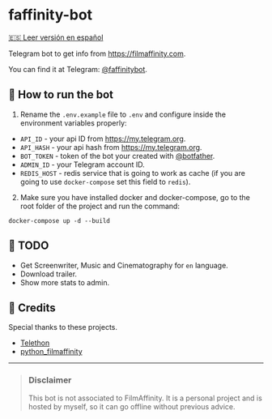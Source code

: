 # faffinity-bot

[🇪🇸 Leer versión en español](/README_es.md)

Telegram bot to get info from https://filmaffinity.com.

You can find it at Telegram: [@faffinitybot](https://t.me/faffinitybot).

## 🤖 How to run the bot

1. Rename the `.env.example` file to `.env` and configure inside the environment variables properly:

- `API_ID` - your api ID from https://my.telegram.org.
- `API_HASH` - your api hash from https://my.telegram.org.
- `BOT_TOKEN` - token of the bot your created with [@botfather](https://t.me/botfather).
- `ADMIN_ID` - your Telegram account ID.
- `REDIS_HOST` - redis service that is going to work as cache (if you are going to use `docker-compose` set this field to `redis`).

2. Make sure you have installed docker and docker-compose, go to the root folder of the project and run the command:

```
docker-compose up -d --build
```

## 📌 TODO

- Get Screenwriter, Music and Cinematography for `en` language.
- Download trailer.
- Show more stats to admin.

## 👏 Credits

Special thanks to these projects.
- [Telethon](https://github.com/LonamiWebs/Telethon)
- [python_filmaffinity](https://github.com/sergiormb/python_filmaffinity)

<hr>

>### Disclaimer
>This bot is not associated to FilmAffinity. It is a personal project and is hosted by myself, so it can go offline without previous advice.

